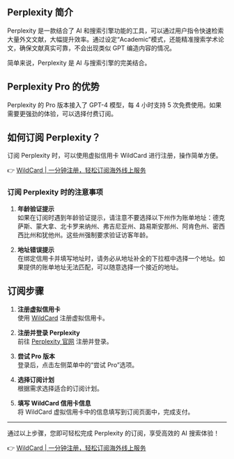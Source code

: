 ## Perplexity 简介

Perplexity 是一款结合了 AI 和搜索引擎功能的工具，可以通过用户指令快速检索大量外文文献，大幅提升效率。通过设定“Academic”模式，还能精准搜索学术论文，确保文献真实可靠，不会出现类似 GPT 编造内容的情况。

简单来说，Perplexity 是 AI 与搜索引擎的完美结合。

## Perplexity Pro 的优势

Perplexity 的 Pro 版本接入了 GPT-4 模型，每 4 小时支持 5 次免费使用。如果需要更强劲的体验，可以选择付费订阅。

## 如何订阅 Perplexity？

订阅 Perplexity 时，可以使用虚拟信用卡 WildCard 进行注册，操作简单方便。

👉 [WildCard | 一分钟注册，轻松订阅海外线上服务](https://bit.ly/bewildcard)

### 订阅 Perplexity 时的注意事项

1. **年龄验证提示**  
   如果在订阅时遇到年龄验证提示，请注意不要选择以下州作为账单地址：德克萨斯、蒙大拿、北卡罗来纳州、弗吉尼亚州、路易斯安那州、阿肯色州、密西西比州和犹他州。这些州强制要求验证访客年龄。

2. **地址错误提示**  
   在绑定信用卡并填写地址时，请务必从地址补全的下拉框中选择一个地址。如果提供的账单地址无法匹配，可以随意选择一个接近的地址。

## 订阅步骤

1. **注册虚拟信用卡**  
   使用 [WildCard](https://bit.ly/bewildcard) 注册虚拟信用卡。

2. **注册并登录 Perplexity**  
   前往 [Perplexity 官网](https://www.perplexity.ai/) 注册并登录。

3. **尝试 Pro 版本**  
   登录后，点击左侧菜单中的“尝试 Pro”选项。

4. **选择订阅计划**  
   根据需求选择适合的订阅计划。

5. **填写 WildCard 信用卡信息**  
   将 WildCard 虚拟信用卡中的信息填写到订阅页面中，完成支付。

---

通过以上步骤，您即可轻松完成 Perplexity 的订阅，享受高效的 AI 搜索体验！

👉 [WildCard | 一分钟注册，轻松订阅海外线上服务](https://bit.ly/bewildcard)